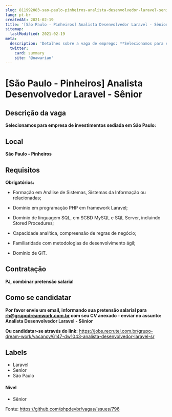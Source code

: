 ```yaml
---
slug: 811992083-sao-paulo-pinheiros-analista-desenvolvedor-laravel-senior
lang: pt-br
createdAt: 2021-02-19
title: '[São Paulo - Pinheiros] Analista Desenvolvedor Laravel - Sênior - Vaga de Emprego'
sitemap:
  lastModified: 2021-02-19
meta:
  description: 'Detalhes sobre a vaga de emprego: **Selecionamos para empresa de investimentos sediada em São Paulo:**'
  twitter:
    card: summary
    site: '@nawarian'
---
```


# [São Paulo - Pinheiros] Analista Desenvolvedor Laravel - Sênior

## Descrição da vaga

**Selecionamos para empresa de investimentos sediada em São Paulo:**

## Local

**São Paulo - Pinheiros**

## Requisitos

**Obrigatórios:**
- Formação em Análise de Sistemas, Sistemas da Informação ou relacionadas;

- Domínio em programação PHP em framework Laravel;

- Domínio de linguagem SQL, em SGBD MySQL e SQL Server, incluindo Stored Procedures;

- Capacidade analítica, compreensão de regras de negócio;

- Familiaridade com metodologias de desenvolvimento ágil;

- Domínio de GIT.

## Contratação

**PJ, combinar pretensão salarial**

## Como se candidatar

**Por favor envie um email, informando sua pretensão salarial para rh@grupodreamwork.com.br com seu CV anexado - enviar no assunto: Analista Desenvolvedor Laravel - Sênior**

**Ou candidatar-se através do link:** https://jobs.recrutei.com.br/grupo-dream-work/vacancy/6147-dw1043-analista-desenvolvedor-laravel-sr

## Labels
- Laravel
- Senior
- São Paulo

#### Nível
- Sênior

Fonte: https://github.com/phpdevbr/vagas/issues/796